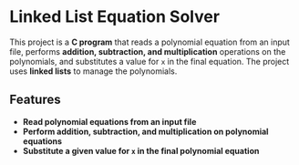 # Linked List Equation Solver

This project is a **C program** that reads a polynomial equation from an input file, performs **addition, subtraction, and multiplication** operations on the polynomials, and substitutes a value for `x` in the final equation. The project uses **linked lists** to manage the polynomials.

## Features

- **Read polynomial equations from an input file**
- **Perform addition, subtraction, and multiplication on polynomial equations**
- **Substitute a given value for `x` in the final polynomial equation**

